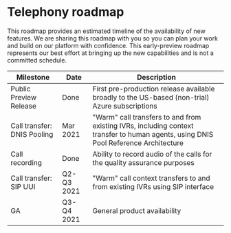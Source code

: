 # Telephony roadmap

This roadmap provides an estimated timeline of the availability of new features. We are sharing this roadmap with you so you can plan your work and build on our platform with confidence. This early-preview roadmap represents our best effort at bringing up the new capabilities and is not a committed schedule.


| Milestone                    | Date        | Description |
| -----------------------      | ----------- | ----------- |
| Public Preview Release       | Done    | First pre-production release available broadly to the US-based (non-trial) Azure subscriptions |
| Call transfer: DNIS Pooling  | Mar 2021    | "Warm" call transfers to and from existing IVRs, including context transfer to human agents, using DNIS Pool Reference Architecture |
| Call recording               | Done    | Ability to record audio of the calls for the quality assurance purposes |
| Call transfer: SIP UUI       | Q2-Q3 2021    | "Warm" call context transfers to and from existing IVRs using SIP interface |
| GA                           | Q3-Q4 2021     | General product availability |
